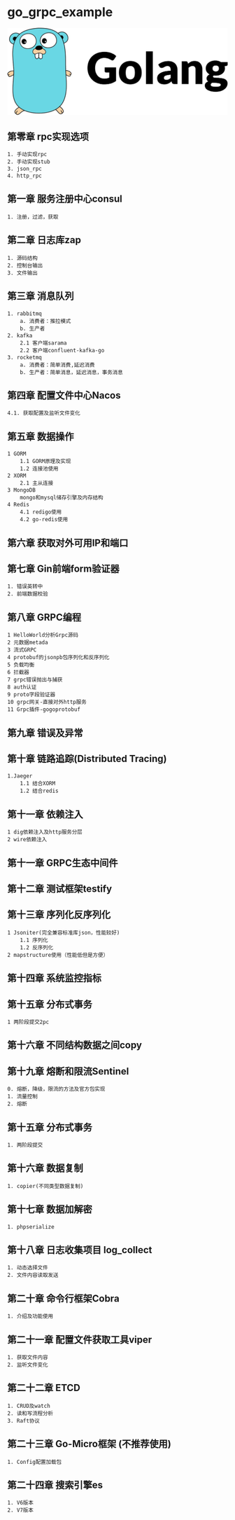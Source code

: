 # go_grpc_example
![grpc](./img/golang.jpeg)
## 第零章 rpc实现选项
    1. 手动实现rpc
    2. 手动实现stub
    3. json_rpc
    4. http_rpc
## 第一章 服务注册中心consul
    1. 注册，过滤，获取
## 第二章 日志库zap
    1. 源码结构
    2. 控制台输出
    3. 文件输出
## 第三章 消息队列
    1. rabbitmq
        a. 消费者：推拉模式
        b. 生产者
    2. kafka
        2.1 客户端sarama
        2.2 客户端confluent-kafka-go
    3. rocketmq
        a. 消费者：简单消费,延迟消费
        b. 生产者：简单消息，延迟消息，事务消息
## 第四章 配置文件中心Nacos
    4.1. 获取配置及监听文件变化
## 第五章 数据操作
    1 GORM
        1.1 GORM原理及实现 
        1.2 连接池使用
    2 XORM
        2.1 主从连接
    3 MongoDB
        mongo和mysql储存引擎及内存结构
    4 Redis
        4.1 redigo使用
        4.2 go-redis使用
## 第六章 获取对外可用IP和端口
## 第七章 Gin前端form验证器
    1. 错误英转中
    2. 前端数据校验
## 第八章 GRPC编程 
    1 HelloWorld分析Grpc源码
    2 元数据metada
    3 流式GRPC
    4 protobuf的jsonpb包序列化和反序列化
    5 负载均衡 
    6 拦截器 
    7 grpc错误抛出与捕获 
    8 auth认证 
    9 proto字段验证器 
    10 grpc网关-直接对外http服务 
    11 Grpc插件-gogoprotobuf
## 第九章 错误及异常
## 第十章 链路追踪(Distributed Tracing)
    1.Jaeger
        1.1 结合XORM
        1.2 结合redis
## 第十一章 依赖注入
    1 dig依赖注入及http服务分层
    2 wire依赖注入
## 第十一章 GRPC生态中间件
## 第十二章 测试框架testify
## 第十三章 序列化反序列化
    1 Jsoniter(完全兼容标准库json，性能较好)
        1.1 序列化
        1.2 反序列化
    2 mapstructure使用（性能低但是方便）
## 第十四章 系统监控指标
## 第十五章 分布式事务
    1 两阶段提交2pc
## 第十六章 不同结构数据之间copy
## 第十九章 熔断和限流Sentinel
    0. 熔断，降级，限流的方法及官方包实现
    1. 流量控制
    2. 熔断
## 第十五章 分布式事务
    1. 两阶段提交
## 第十六章 数据复制
    1. copier(不同类型数据复制)
## 第十七章 数据加解密
    1. phpserialize
## 第十八章 日志收集项目 log_collect
    1. 动态选择文件
    2. 文件内容读取发送

## 第二十章 命令行框架Cobra
    1. 介绍及功能使用
## 第二十一章 配置文件获取工具viper
    1. 获取文件内容
    2. 监听文件变化
## 第二十二章 ETCD
    1. CRUD及watch
    2. 读和写流程分析
    3. Raft协议
## 第二十三章 Go-Micro框架 (不推荐使用)
    1. Config配置加载包
## 第二十四章 搜索引擎es
    1. V6版本 
    2. V7版本 




